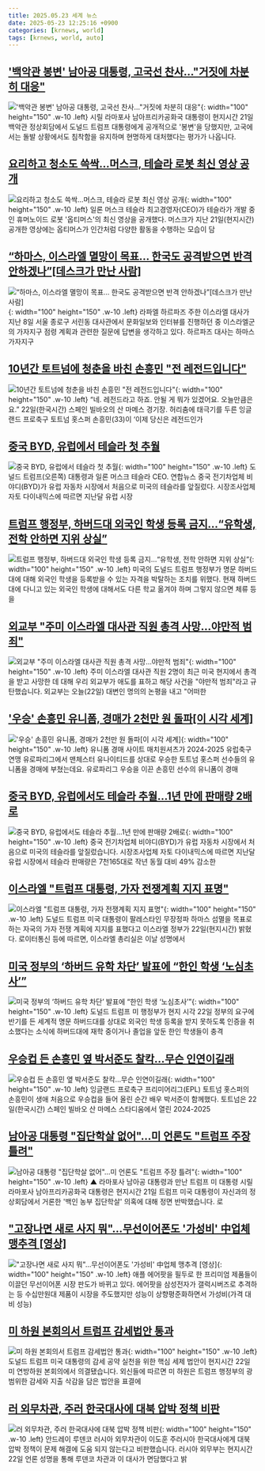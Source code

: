 ```yaml
---
title: 2025.05.23 세계 뉴스
date: 2025-05-23 12:25:16 +0900
categories: [krnews, world]
tags: [krnews, world, auto]
---
```

## ['백악관 봉변' 남아공 대통령, 고국선 찬사…"거짓에 차분히 대응"](https://n.news.naver.com/mnews/article/422/0000743164)

!['백악관 봉변' 남아공 대통령, 고국선 찬사…"거짓에 차분히 대응"](https://mimgnews.pstatic.net/image/origin/422/2025/05/23/743164.jpg?type=nf220_150){: width="100" height="150" .w-10 .left}
시릴 라마포사 남아프리카공화국 대통령이 현지시간 21일 백악관 정상회담에서 도널드 트럼프 대통령에게 공개적으로 '봉변'을 당했지만, 고국에서는 돌발 상황에서도 침착함을 유지하며 현명하게 대처했다는 평가가 나옵니다.

## [요리하고 청소도 쓱싹…머스크, 테슬라 로봇 최신 영상 공개](https://n.news.naver.com/mnews/article/025/0003442999)

![요리하고 청소도 쓱싹…머스크, 테슬라 로봇 최신 영상 공개](https://mimgnews.pstatic.net/image/origin/025/2025/05/23/3442999.jpg?type=nf220_150){: width="100" height="150" .w-10 .left}
일론 머스크 테슬라 최고경영자(CEO)가 테슬라가 개발 중인 휴머노이드 로봇 '옵티머스'의 최신 영상을 공개했다. 머스크가 지난 21일(현지시간) 공개한 영상에는 옵티머스가 인간처럼 다양한 활동을 수행하는 모습이 담

## [“하마스, 이스라엘 멸망이 목표… 한국도 공격받으면 반격 안하겠나”[데스크가 만난 사람]](https://n.news.naver.com/mnews/article/021/0002711502)

![“하마스, 이스라엘 멸망이 목표… 한국도 공격받으면 반격 안하겠나”[데스크가 만난 사람]](https://mimgnews.pstatic.net/image/origin/021/2025/05/23/2711502.jpg?type=nf220_150){: width="100" height="150" .w-10 .left}
라파엘 하르파즈 주한 이스라엘 대사가 지난 8일 서울 종로구 서린동 대사관에서 문화일보와 인터뷰를 진행하던 중 이스라엘군의 가자지구 점령 계획과 관련한 질문에 답변을 생각하고 있다. 하르파즈 대사는 하마스 가자지구

## [10년간 토트넘에 청춘을 바친 손흥민 "전 레전드입니다"](https://n.news.naver.com/mnews/article/025/0003442721)

![10년간 토트넘에 청춘을 바친 손흥민 "전 레전드입니다"](https://mimgnews.pstatic.net/image/origin/025/2025/05/22/3442721.jpg?type=nf220_150){: width="100" height="150" .w-10 .left}
“네. 레전드라고 하죠. 안될 게 뭐가 있겠어요. 오늘만큼은요.” 22일(한국시간) 스페인 빌바오의 산 마메스 경기장. 허리춤에 태극기를 두른 잉글랜드 프로축구 토트넘 홋스퍼 손흥민(33)이 ‘이제 당신은 레전드인가

## [중국 BYD, 유럽에서 테슬라 첫 추월](https://n.news.naver.com/mnews/article/021/0002711497)

![중국 BYD, 유럽에서 테슬라 첫 추월](https://mimgnews.pstatic.net/image/origin/021/2025/05/23/2711497.jpg?type=nf220_150){: width="100" height="150" .w-10 .left}
도널드 트럼프(오른쪽) 대통령과 일론 머스크 테슬라 CEO. 연합뉴스 중국 전기차업체 비야디(BYD)가 유럽 자동차 시장에서 처음으로 미국의 테슬라를 앞질렀다. 시장조사업체 자토 다이내믹스에 따르면 지난달 유럽 시장

## [트럼프 행정부, 하버드대 외국인 학생 등록 금지…“유학생, 전학 안하면 지위 상실”](https://n.news.naver.com/mnews/article/011/0004488692)

![트럼프 행정부, 하버드대 외국인 학생 등록 금지…“유학생, 전학 안하면 지위 상실”](https://mimgnews.pstatic.net/image/origin/011/2025/05/23/4488692.jpg?type=nf220_150){: width="100" height="150" .w-10 .left}
미국의 도널드 트럼프 행정부가 명문 하버드대에 대해 외국인 학생을 등록받을 수 있는 자격을 박탈하는 조치를 위했다. 현재 하버드대에 다니고 있는 외국인 학생에 대해서도 다른 학교 옮겨야 하며 그렇지 않으면 체류 등을

## [외교부 "주미 이스라엘 대사관 직원 총격 사망…야만적 범죄"](https://n.news.naver.com/mnews/article/422/0000742963)

![외교부 "주미 이스라엘 대사관 직원 총격 사망…야만적 범죄"](https://mimgnews.pstatic.net/image/origin/422/2025/05/22/742963.jpg?type=nf220_150){: width="100" height="150" .w-10 .left}
주미 이스라엘 대사관 직원 2명이 최근 미국 현지에서 총격을 받고 사망한 데 대해 우리 외교부가 애도를 표하고 해당 사건을 "야만적 범죄"라고 규탄했습니다. 외교부는 오늘(22일) 대변인 명의의 논평을 내고 "어떠한

## ['우승' 손흥민 유니폼, 경매가 2천만 원 돌파[이 시각 세계]](https://n.news.naver.com/mnews/article/214/0001425898)

!['우승' 손흥민 유니폼, 경매가 2천만 원 돌파[이 시각 세계]](https://mimgnews.pstatic.net/image/origin/214/2025/05/23/1425898.jpg?type=nf220_150){: width="100" height="150" .w-10 .left}
유니폼 경매 사이트 매치원셔츠가 2024-2025 유럽축구연맹 유로파리그에서 맨체스터 유나이티드를 상대로 우승한 토트넘 홋스퍼 선수들의 유니폼을 경매에 부쳤는데요. 유로파리그 우승을 이끈 손흥민 선수의 유니폼이 경매

## [중국 BYD, 유럽에서도 테슬라 추월…1년 만에 판매량 2배로](https://n.news.naver.com/mnews/article/055/0001260462)

![중국 BYD, 유럽에서도 테슬라 추월…1년 만에 판매량 2배로](https://mimgnews.pstatic.net/image/origin/055/2025/05/23/1260462.jpg?type=nf220_150){: width="100" height="150" .w-10 .left}
중국 전기차업체 비야디(BYD)가 유럽 자동차 시장에서 처음으로 미국의 테슬라를 앞질렀습니다. 시장조사업체 자토 다이내믹스에 따르면 지난달 유럽 시장에서 테슬라 판매량은 7천165대로 작년 동월 대비 49% 감소한

## [이스라엘 "트럼프 대통령, 가자 전쟁계획 지지 표명"](https://n.news.naver.com/mnews/article/421/0008268409)

![이스라엘 "트럼프 대통령, 가자 전쟁계획 지지 표명"](https://mimgnews.pstatic.net/image/origin/421/2025/05/23/8268409.jpg?type=nf220_150){: width="100" height="150" .w-10 .left}
도널드 트럼프 미국 대통령이 팔레스타인 무장정파 하마스 섬멸을 목표로 하는 자국의 가자 전쟁 계획에 지지를 표했다고 이스라엘 정부가 22일(현지시간) 밝혔다. 로이터통신 등에 따르면, 이스라엘 총리실은 이날 성명에서

## [미국 정부의 ‘하버드 유학 차단’ 발표에 “한인 학생 ‘노심초사’”](https://n.news.naver.com/mnews/article/056/0011957126)

![미국 정부의 ‘하버드 유학 차단’ 발표에 “한인 학생 ‘노심초사’”](https://mimgnews.pstatic.net/image/origin/056/2025/05/23/11957126.jpg?type=nf220_150){: width="100" height="150" .w-10 .left}
도널드 트럼프 미 행정부가 현지 시각 22일 정부의 요구에 반기를 든 세계적 명문 하버드대를 상대로 외국인 학생 등록을 받지 못하도록 인증을 취소했다는 소식에 하버드대에 재학 중이거나 졸업을 앞둔 한인 학생들이 충격

## [우승컵 든 손흥민 옆 박서준도 찰칵…무슨 인연이길래](https://n.news.naver.com/mnews/article/025/0003442845)

![우승컵 든 손흥민 옆 박서준도 찰칵…무슨 인연이길래](https://mimgnews.pstatic.net/image/origin/025/2025/05/22/3442845.jpg?type=nf220_150){: width="100" height="150" .w-10 .left}
잉글랜드 프로축구 프리미어리그(EPL) 토트넘 홋스퍼의 손흥민이 생애 처음으로 우승컵을 들어 올린 순간 배우 박서준이 함께했다. 토트넘은 22일(한국시간) 스페인 빌바오 산 마메스 스타디움에서 열린 2024-2025

## [남아공 대통령 "집단학살 없어"…미 언론도 "트럼프 주장 틀려"](https://n.news.naver.com/mnews/article/055/0001260262)

![남아공 대통령 "집단학살 없어"…미 언론도 "트럼프 주장 틀려"](https://mimgnews.pstatic.net/image/origin/055/2025/05/22/1260262.jpg?type=nf220_150){: width="100" height="150" .w-10 .left}
▲ 라마포사 남아공 대통령과 만난 트럼프 미 대통령 시릴 라마포사 남아프리카공화국 대통령은 현지시간 21일 트럼프 미국 대통령이 자신과의 정상회담에서 거론한 '백인 농부 집단학살' 의혹에 대해 정면 반박했습니다. 로

## ["고장나면 새로 사지 뭐"…무선이어폰도 '가성비' 中업체 맹추격 [영상]](https://n.news.naver.com/mnews/article/015/0005135674)

!["고장나면 새로 사지 뭐"…무선이어폰도 '가성비' 中업체 맹추격 [영상]](https://mimgnews.pstatic.net/image/origin/015/2025/05/23/5135674.jpg?type=nf220_150){: width="100" height="150" .w-10 .left}
애플 에어팟을 필두로 한 프리미엄 제품들이 이끌던 무선이어폰 시장 판도가 바뀌고 있다. 에어팟을 삼성전자가 갤럭시버즈로 추격하는 등 수십만원대 제품이 시장을 주도했지만 성능이 상향평준화하면서 가성비(가격 대비 성능)

## [미 하원 본회의서 트럼프 감세법안 통과](https://n.news.naver.com/mnews/article/214/0001425841)

![미 하원 본회의서 트럼프 감세법안 통과](https://mimgnews.pstatic.net/image/origin/214/2025/05/22/1425841.jpg?type=nf220_150){: width="100" height="150" .w-10 .left}
도널드 트럼프 미국 대통령의 감세 공약 실천을 위한 핵심 세제 법안이 현지시간 22일 미 연방하원 본회의에서 의결됐습니다. 외신들에 따르면 미 하원은 트럼프 행정부의 광범위한 감세와 지출 삭감을 담은 법안을 표결에

## [러 외무차관, 주러 한국대사에 대북 압박 정책 비판](https://n.news.naver.com/mnews/article/056/0011957006)

![러 외무차관, 주러 한국대사에 대북 압박 정책 비판](https://mimgnews.pstatic.net/image/origin/056/2025/05/23/11957006.jpg?type=nf220_150){: width="100" height="150" .w-10 .left}
안드레이 루덴코 러시아 외무차관이 이도훈 주러시아 한국대사에게 대북 압박 정책이 문제 해결에 도움 되지 않는다고 비판했습니다. 러시아 외무부는 현지시간 22일 언론 성명을 통해 루덴코 차관과 이 대사가 면담했다고 밝

